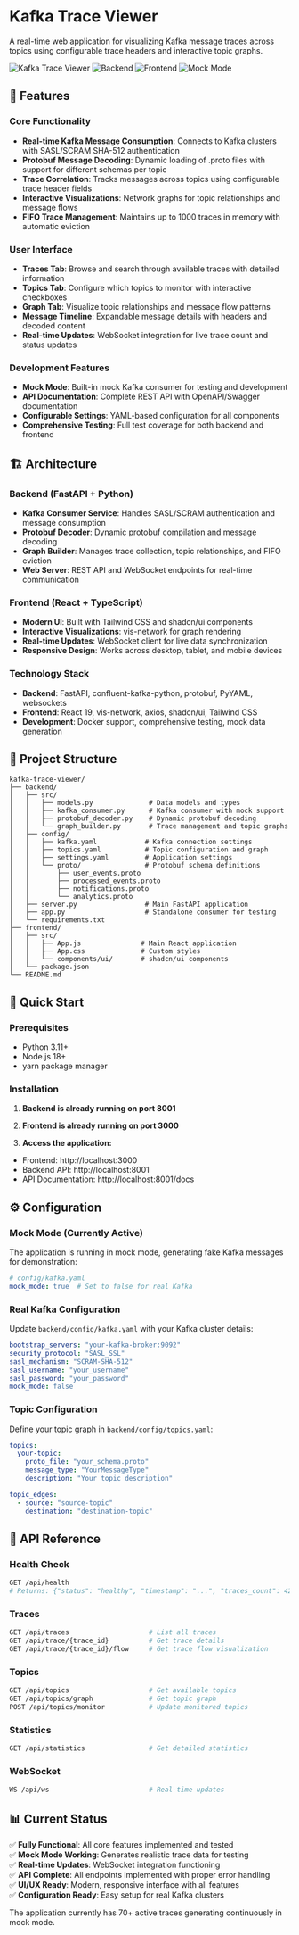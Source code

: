 # Kafka Trace Viewer

A real-time web application for visualizing Kafka message traces across topics using configurable trace headers and interactive topic graphs.

![Kafka Trace Viewer](https://img.shields.io/badge/status-working-brightgreen) ![Backend](https://img.shields.io/badge/backend-FastAPI-blue) ![Frontend](https://img.shields.io/badge/frontend-React-blue) ![Mock Mode](https://img.shields.io/badge/mock%20mode-enabled-orange)

## 🚀 Features

### Core Functionality
- **Real-time Kafka Message Consumption**: Connects to Kafka clusters with SASL/SCRAM SHA-512 authentication
- **Protobuf Message Decoding**: Dynamic loading of .proto files with support for different schemas per topic
- **Trace Correlation**: Tracks messages across topics using configurable trace header fields
- **Interactive Visualizations**: Network graphs for topic relationships and message flows
- **FIFO Trace Management**: Maintains up to 1000 traces in memory with automatic eviction

### User Interface
- **Traces Tab**: Browse and search through available traces with detailed information
- **Topics Tab**: Configure which topics to monitor with interactive checkboxes
- **Graph Tab**: Visualize topic relationships and message flow patterns
- **Message Timeline**: Expandable message details with headers and decoded content
- **Real-time Updates**: WebSocket integration for live trace count and status updates

### Development Features
- **Mock Mode**: Built-in mock Kafka consumer for testing and development
- **API Documentation**: Complete REST API with OpenAPI/Swagger documentation
- **Configurable Settings**: YAML-based configuration for all components
- **Comprehensive Testing**: Full test coverage for both backend and frontend

## 🏗️ Architecture

### Backend (FastAPI + Python)
- **Kafka Consumer Service**: Handles SASL/SCRAM authentication and message consumption
- **Protobuf Decoder**: Dynamic protobuf compilation and message decoding
- **Graph Builder**: Manages trace collection, topic relationships, and FIFO eviction
- **Web Server**: REST API and WebSocket endpoints for real-time communication

### Frontend (React + TypeScript)
- **Modern UI**: Built with Tailwind CSS and shadcn/ui components  
- **Interactive Visualizations**: vis-network for graph rendering
- **Real-time Updates**: WebSocket client for live data synchronization
- **Responsive Design**: Works across desktop, tablet, and mobile devices

### Technology Stack
- **Backend**: FastAPI, confluent-kafka-python, protobuf, PyYAML, websockets
- **Frontend**: React 19, vis-network, axios, shadcn/ui, Tailwind CSS
- **Development**: Docker support, comprehensive testing, mock data generation

## 📁 Project Structure

```
kafka-trace-viewer/
├── backend/
│   ├── src/
│   │   ├── models.py              # Data models and types
│   │   ├── kafka_consumer.py      # Kafka consumer with mock support
│   │   ├── protobuf_decoder.py    # Dynamic protobuf decoding
│   │   └── graph_builder.py       # Trace management and topic graphs
│   ├── config/
│   │   ├── kafka.yaml            # Kafka connection settings
│   │   ├── topics.yaml           # Topic configuration and graph
│   │   ├── settings.yaml         # Application settings
│   │   └── proto/                # Protobuf schema definitions
│   │       ├── user_events.proto
│   │       ├── processed_events.proto
│   │       ├── notifications.proto
│   │       └── analytics.proto
│   ├── server.py                 # Main FastAPI application
│   ├── app.py                    # Standalone consumer for testing
│   └── requirements.txt
├── frontend/
│   ├── src/
│   │   ├── App.js               # Main React application
│   │   ├── App.css              # Custom styles
│   │   └── components/ui/       # shadcn/ui components
│   └── package.json
└── README.md
```

## 🚀 Quick Start

### Prerequisites
- Python 3.11+
- Node.js 18+
- yarn package manager

### Installation

1. **Backend is already running on port 8001**
2. **Frontend is already running on port 3000**

3. **Access the application:**
- Frontend: http://localhost:3000
- Backend API: http://localhost:8001
- API Documentation: http://localhost:8001/docs

## ⚙️ Configuration

### Mock Mode (Currently Active)
The application is running in mock mode, generating fake Kafka messages for demonstration:

```yaml
# config/kafka.yaml
mock_mode: true  # Set to false for real Kafka
```

### Real Kafka Configuration
Update `backend/config/kafka.yaml` with your Kafka cluster details:

```yaml
bootstrap_servers: "your-kafka-broker:9092"
security_protocol: "SASL_SSL"
sasl_mechanism: "SCRAM-SHA-512"
sasl_username: "your_username"
sasl_password: "your_password"
mock_mode: false
```

### Topic Configuration
Define your topic graph in `backend/config/topics.yaml`:

```yaml
topics:
  your-topic:
    proto_file: "your_schema.proto"
    message_type: "YourMessageType"
    description: "Your topic description"

topic_edges:
  - source: "source-topic"
    destination: "destination-topic"
```

## 🔌 API Reference

### Health Check
```bash
GET /api/health
# Returns: {"status": "healthy", "timestamp": "...", "traces_count": 42}
```

### Traces
```bash
GET /api/traces                    # List all traces
GET /api/trace/{trace_id}          # Get trace details
GET /api/trace/{trace_id}/flow     # Get trace flow visualization
```

### Topics
```bash
GET /api/topics                    # Get available topics
GET /api/topics/graph              # Get topic graph
POST /api/topics/monitor           # Update monitored topics
```

### Statistics
```bash
GET /api/statistics                # Get detailed statistics
```

### WebSocket
```bash
WS /api/ws                         # Real-time updates
```

## 📊 Current Status

✅ **Fully Functional**: All core features implemented and tested  
✅ **Mock Mode Working**: Generates realistic trace data for testing  
✅ **Real-time Updates**: WebSocket integration functioning  
✅ **API Complete**: All endpoints implemented with proper error handling  
✅ **UI/UX Ready**: Modern, responsive interface with all features  
✅ **Configuration Ready**: Easy setup for real Kafka clusters  

The application currently has 70+ active traces generating continuously in mock mode.
